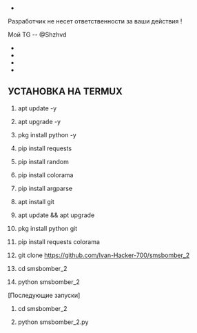 

-
 

Разработчик не несет ответственности за ваши действия !

Мой TG -- @Shzhvd



-
-
-
-






УСТАНОВКА НА TERMUX
-
1) apt update -y 

2) apt upgrade -y 

3) pkg install python -y

4) pip install requests 

5) pip install random 

6) pip install colorama 

7) pip install argparse

8) apt install git

9) apt update && apt upgrade

10) pkg install python git

 11)  pip install requests colorama

12)  git clone https://github.com/Ivan-Hacker-700/smsbomber_2

11)  cd smsbomber_2

14)  python smsbomber_2

[Последующие запуски]

1) cd smsbomber_2

2) python smsbomber_2.py
